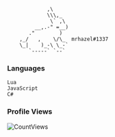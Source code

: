 ```
             ,\
             \\\,_
              \` ,\
         __,.-" =__)
       ."        )
    ,_/   ,    \/\_  mrhazel#1337
    \_|    )_-\ \_-`
       `-----` `--`
```

### Languages
```
Lua
JavaScript
C#
```

### Profile Views
![CountViews](https://profile-counter.glitch.me/mrhazel/count.svg)
